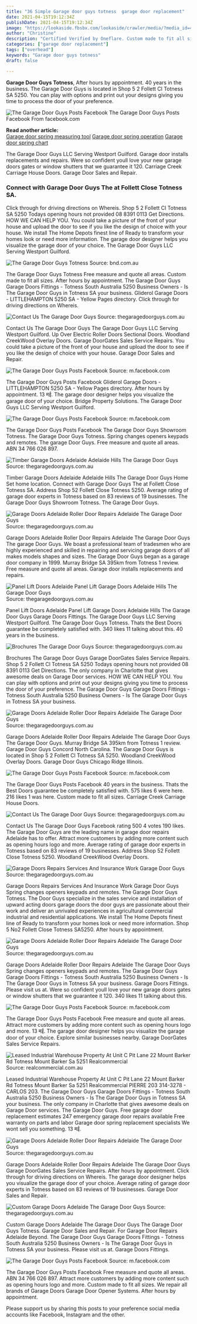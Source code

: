 ```yaml
---
title: "36 Simple Garage door guys totness  garage door replacement"
date: 2021-04-15T19:12:34Z
publishDate: 2021-04-15T19:12:34Z
image: "https://lookaside.fbsbx.com/lookaside/crawler/media/?media_id=476219067056365&amp;get_thumbnail=1"
author: "Christine"
description: "Certified Verified by Oneflare. Custom made to fit all sizes. Garage door guys totness"
categories: ["garage door replacement"]
tags: ["overhead"]
keywords: "Garage door guys totness"
draft: false

---
```

<!-- Head tag Code -->
**Garage Door Guys Totness**, After hours by appointment. 40 years in the business. The Garage Door Guys is located in Shop 5 2 Follett Cl Totness SA 5250. You can play with options and print out your designs giving you time to process the door of your preference.

![The Garage Door Guys Posts Facebook](https://lookaside.fbsbx.com/lookaside/crawler/media/?media_id=865818057624639&amp;get_thumbnail=1 "The Garage Door Guys Posts Facebook")
The Garage Door Guys Posts Facebook From facebook.com

**Read another article:**  
[Garage door spring measuring tool](/garage-door-spring-measuring-tool/)
[Garage door spring operation](/garage-door-spring-operation/)
[Garage door spring chart](/garage-door-spring-chart/)


The Garage Door Guys LLC Serving Westport Guilford. Garage door installs replacements and repairs. Were so confident youll love your new garage doors gates or window shutters that we guarantee it 120. Carriage Creek Carriage House Doors. Garage Door Sales and Repair.

### Connect with Garage Door Guys The at Follett Close Totness SA.

Click through for driving directions on Whereis. Shop 5 2 Follett Cl Totness SA 5250 Todays opening hours not provided 08 8391 0113 Get Directions. HOW WE CAN HELP YOU. You could take a picture of the front of your house and upload the door to see if you like the design of choice with your house. We install The Home Depots finest line of Ready to transform your homes look or need more information. The garage door designer helps you visualize the garage door of your choice. The Garage Door Guys LLC Serving Westport Guilford.


![The Garage Door Guys Totness](https://db422clfiged.cloudfront.net/bnd-au-images/dealer-logo/GarageDoorGuys_dealerlogo.jpg "The Garage Door Guys Totness")
Source: bnd.com.au

The Garage Door Guys Totness Free measure and quote all areas. Custom made to fit all sizes. After hours by appointment. The Garage Door Guys Garage Doors Fittings - Totness South Australia 5250 Business Owners - Is The Garage Door Guys in Totness SA your business. Gliderol Garage Doors - LITTLEHAMPTON 5250 SA - Yellow Pages directory. Click through for driving directions on Whereis.

![Contact Us The Garage Door Guys](https://thegaragedoorguys.com.au/wp-content/uploads/2018/04/about_banner.jpg "Contact Us The Garage Door Guys")
Source: thegaragedoorguys.com.au

Contact Us The Garage Door Guys The Garage Door Guys LLC Serving Westport Guilford. Up Over Electric Roller Doors Sectional Doors. Woodland CreekWood Overlay Doors. Garage DoorGates Sales Service Repairs. You could take a picture of the front of your house and upload the door to see if you like the design of choice with your house. Garage Door Sales and Repair.

![The Garage Door Guys Posts Facebook](https://lookaside.fbsbx.com/lookaside/crawler/media/?media_id=736488410391500&amp;get_thumbnail=1 "The Garage Door Guys Posts Facebook")
Source: m.facebook.com

The Garage Door Guys Posts Facebook Gliderol Garage Doors - LITTLEHAMPTON 5250 SA - Yellow Pages directory. After hours by appointment. 13 मई. The garage door designer helps you visualize the garage door of your choice. Bridge Property Solutions. The Garage Door Guys LLC Serving Westport Guilford.

![The Garage Door Guys Posts Facebook](https://lookaside.fbsbx.com/lookaside/crawler/media/?media_id=4336767473028559&amp;get_thumbnail=1 "The Garage Door Guys Posts Facebook")
Source: m.facebook.com

The Garage Door Guys Posts Facebook The Garage Door Guys Showroom Totness. The Garage Door Guys Totness. Spring changes openers keypads and remotes. The garage Door Guys. Free measure and quote all areas. ABN 34 766 026 897.

![Timber Garage Doors Adelaide Adelaide Hills The Garage Door Guys](https://thegaragedoorguys.com.au/wp-content/uploads/2018/02/TimbergarageDoors.jpg "Timber Garage Doors Adelaide Adelaide Hills The Garage Door Guys")
Source: thegaragedoorguys.com.au

Timber Garage Doors Adelaide Adelaide Hills The Garage Door Guys Home Set home location. Connect with Garage Door Guys The at Follett Close Totness SA. Address Shop 52 Follett Close Totness 5250. Average rating of garage door experts in Totness based on 83 reviews of 19 businesses. The Garage Door Guys Showroom Totness. The Garage Door Guys.

![Garage Doors Adelaide Roller Door Repairs Adelaide The Garage Door Guys](https://cdn-ckjnf.nitrocdn.com/dNqqETnSlaLyMZIIJOilqnIbGPcruzaz/assets/static/optimized/rev-403ea88/wp-content/uploads/2020/07/banner_1.jpg "Garage Doors Adelaide Roller Door Repairs Adelaide The Garage Door Guys")
Source: thegaragedoorguys.com.au

Garage Doors Adelaide Roller Door Repairs Adelaide The Garage Door Guys The garage Door Guys. We boast a professional team of tradesmen who are highly experienced and skilled in repairing and servicing garage doors of all makes models shapes and sizes. The Garage Door Guys began as a garage door company in 1999. Murray Bridge SA 395km from Totness 1 review. Free measure and quote all areas. Garage door installs replacements and repairs.

![Panel Lift Doors Adelaide Panel Lift Garage Doors Adelaide Hills The Garage Door Guys](https://thegaragedoorguys.com.au/wp-content/uploads/2018/04/Panelift-Icon-with-Auto-Lock-Nullabor-Smooth-Luxe-Design-Eternity-Pewter-Pearl-Satin-and-Insul-Shield.jpg "Panel Lift Doors Adelaide Panel Lift Garage Doors Adelaide Hills The Garage Door Guys")
Source: thegaragedoorguys.com.au

Panel Lift Doors Adelaide Panel Lift Garage Doors Adelaide Hills The Garage Door Guys Garage Doors Fittings. The Garage Door Guys LLC Serving Westport Guilford. The Garage Door Guys Totness. Thats the Best Doors guarantee be completely satisfied with. 340 likes 11 talking about this. 40 years in the business.

![Brochures The Garage Door Guys](https://thegaragedoorguys.com.au/wp-content/uploads/2018/04/roller_banner4.jpg "Brochures The Garage Door Guys")
Source: thegaragedoorguys.com.au

Brochures The Garage Door Guys Garage DoorGates Sales Service Repairs. Shop 5 2 Follett Cl Totness SA 5250 Todays opening hours not provided 08 8391 0113 Get Directions. The only company in Charlotte that gives awesome deals on Garage Door services. HOW WE CAN HELP YOU. You can play with options and print out your designs giving you time to process the door of your preference. The Garage Door Guys Garage Doors Fittings - Totness South Australia 5250 Business Owners - Is The Garage Door Guys in Totness SA your business.

![Garage Doors Adelaide Roller Door Repairs Adelaide The Garage Door Guys](https://cdn-ckjnf.nitrocdn.com/dNqqETnSlaLyMZIIJOilqnIbGPcruzaz/assets/static/optimized/rev-403ea88/wp-content/uploads/2020/07/BD-To-You_Van_Design_1920x600.jpg "Garage Doors Adelaide Roller Door Repairs Adelaide The Garage Door Guys")
Source: thegaragedoorguys.com.au

Garage Doors Adelaide Roller Door Repairs Adelaide The Garage Door Guys The Garage Door Guys. Murray Bridge SA 395km from Totness 1 review. Garage Door Guys Concord North Carolina. The Garage Door Guys is located in Shop 5 2 Follett Cl Totness SA 5250. Woodland CreekWood Overlay Doors. Garage Door Guys Chicago Ridge Illinois.

![The Garage Door Guys Posts Facebook](https://lookaside.fbsbx.com/lookaside/crawler/media/?media_id=4096688177065021&amp;get_thumbnail=1 "The Garage Door Guys Posts Facebook")
Source: m.facebook.com

The Garage Door Guys Posts Facebook 40 years in the business. Thats the Best Doors guarantee be completely satisfied with. 575 likes 6 were here. 216 likes 1 was here. Custom made to fit all sizes. Carriage Creek Carriage House Doors.

![Contact Us The Garage Door Guys](https://thegaragedoorguys.com.au/wp-content/uploads/2018/04/Accredited.png "Contact Us The Garage Door Guys")
Source: thegaragedoorguys.com.au

Contact Us The Garage Door Guys Facebook rating 500 4 votes 190 likes. The Garage Door Guys are the leading name in garage door repairs Adelaide has to offer. Attract more customers by adding more content such as opening hours logo and more. Average rating of garage door experts in Totness based on 83 reviews of 19 businesses. Address Shop 52 Follett Close Totness 5250. Woodland CreekWood Overlay Doors.

![Garage Doors Repairs Services And Insurance Work Garage Door Guys](https://thegaragedoorguys.com.au/wp-content/uploads/2018/04/roller_banner.jpg "Garage Doors Repairs Services And Insurance Work Garage Door Guys")
Source: thegaragedoorguys.com.au

Garage Doors Repairs Services And Insurance Work Garage Door Guys Spring changes openers keypads and remotes. The Garage Door Guys Totness. The Door Guys specialize in the sales service and installation of upward acting doors garage doors the door guys are passionate about their work and deliver an unrivaled experiences in agricultural commercial industrial and residential applications. We install The Home Depots finest line of Ready to transform your homes look or need more information. Shop 5 No2 Follett Close Totness SA5250. After hours by appointment.

![Garage Doors Adelaide Roller Door Repairs Adelaide The Garage Door Guys](https://cdn-ckjnf.nitrocdn.com/dNqqETnSlaLyMZIIJOilqnIbGPcruzaz/assets/static/optimized/rev-403ea88/wp-content/uploads/2018/02/planet_lift_door.jpg "Garage Doors Adelaide Roller Door Repairs Adelaide The Garage Door Guys")
Source: thegaragedoorguys.com.au

Garage Doors Adelaide Roller Door Repairs Adelaide The Garage Door Guys Spring changes openers keypads and remotes. The Garage Door Guys Garage Doors Fittings - Totness South Australia 5250 Business Owners - Is The Garage Door Guys in Totness SA your business. Garage Doors Fittings. Please visit us at. Were so confident youll love your new garage doors gates or window shutters that we guarantee it 120. 340 likes 11 talking about this.

![The Garage Door Guys Posts Facebook](https://lookaside.fbsbx.com/lookaside/crawler/media/?media_id=2257923987672446 "The Garage Door Guys Posts Facebook")
Source: m.facebook.com

The Garage Door Guys Posts Facebook Free measure and quote all areas. Attract more customers by adding more content such as opening hours logo and more. 13 मई. The garage door designer helps you visualize the garage door of your choice. Explore similar businesses nearby. Garage DoorGates Sales Service Repairs.

![Leased Industrial Warehouse Property At Unit C Pit Lane 22 Mount Barker Rd Totness Mount Barker Sa 5251 Realcommercial](https://i1.au.reastatic.net/712x400-smart=75,r=33,g=40,b=46,quality=60,progressive/fd9cad1dc5a261f9cd17adf866e5465ae26ec6454ff6b9ee0aef3b858b92b939/image0.jpg "Leased Industrial Warehouse Property At Unit C Pit Lane 22 Mount Barker Rd Totness Mount Barker Sa 5251 Realcommercial")
Source: realcommercial.com.au

Leased Industrial Warehouse Property At Unit C Pit Lane 22 Mount Barker Rd Totness Mount Barker Sa 5251 Realcommercial PIERRE 203 314-3278 - CARLOS 203. The Garage Door Guys Garage Doors Fittings - Totness South Australia 5250 Business Owners - Is The Garage Door Guys in Totness SA your business. The only company in Charlotte that gives awesome deals on Garage Door services. The Garage Door Guys. Free garage door replacement estimates 247 emergency garage door repairs available Free warranty on parts and labor Garage door spring replacement specialists We wont sell you something. 13 मई.

![Garage Doors Adelaide Roller Door Repairs Adelaide The Garage Door Guys](https://cdn-ckjnf.nitrocdn.com/dNqqETnSlaLyMZIIJOilqnIbGPcruzaz/assets/static/optimized/rev-403ea88/wp-content/uploads/2020/07/banner_3-e1612672450744.jpg "Garage Doors Adelaide Roller Door Repairs Adelaide The Garage Door Guys")
Source: thegaragedoorguys.com.au

Garage Doors Adelaide Roller Door Repairs Adelaide The Garage Door Guys Garage DoorGates Sales Service Repairs. After hours by appointment. Click through for driving directions on Whereis. The garage door designer helps you visualize the garage door of your choice. Average rating of garage door experts in Totness based on 83 reviews of 19 businesses. Garage Door Sales and Repair.

![Custom Garage Doors Adelaide The Garage Door Guys](https://thegaragedoorguys.com.au/wp-content/uploads/2018/04/custom_door.jpg "Custom Garage Doors Adelaide The Garage Door Guys")
Source: thegaragedoorguys.com.au

Custom Garage Doors Adelaide The Garage Door Guys The Garage Door Guys Totness. Garage Door Sales and Repair. For Garage Door Repairs Adelaide Beyond. The Garage Door Guys Garage Doors Fittings - Totness South Australia 5250 Business Owners - Is The Garage Door Guys in Totness SA your business. Please visit us at. Garage Doors Fittings.

![The Garage Door Guys Posts Facebook](https://lookaside.fbsbx.com/lookaside/crawler/media/?media_id=476219067056365&amp;get_thumbnail=1 "The Garage Door Guys Posts Facebook")
Source: m.facebook.com

The Garage Door Guys Posts Facebook Free measure and quote all areas. ABN 34 766 026 897. Attract more customers by adding more content such as opening hours logo and more. Custom made to fit all sizes. We repair all brands of Garage Doors Garage Door Opener Systems. After hours by appointment.

Please support us by sharing this posts to your preference social media accounts like Facebook, Instagram and the other.

